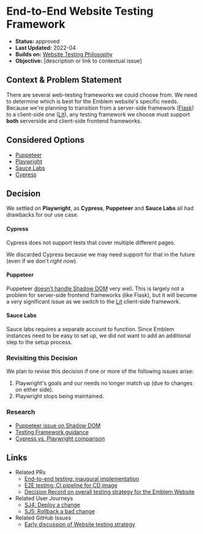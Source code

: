 # End-to-End Website Testing Framework

* **Status:** approved
* **Last Updated:** 2022-04
* **Builds on:** [Website Testing Philosophy](2022-04-website-testing-philosophy.md)
* **Objective:** [description or link to contextual issue]

## Context & Problem Statement

There are several web-testing frameworks we could choose from. We need to determine which is best for the Emblem website's specific needs.
Because we're planning to transition from a server-side framework ([Flask](https://flask.palletsprojects.org)) to a client-side one ([Lit](https://lit.dev)), any testing framework we choose must support **both** serverside and client-side frontend frameworks.

## Considered Options

* [Puppeteer](https://pptr.dev)
* [Playwright](https://playwright.dev)
* [Sauce Labs](https://saucelabs.com)
* [Cypress](https://cypress.io)

## Decision

We settled on **Playwright**, as **Cypress**, **Puppeteer** and **Sauce Labs** all had drawbacks for our use case.

#### Cypress
Cypress does not support tests that cover multiple different pages.

We discarded Cypress because we may need support for that in the future (even if we don't _right now_).

#### Puppeteer
Puppeteer [doesn't handle Shadow DOM](https://github.com/puppeteer/puppeteer/issues/858#issuecomment-438540596) very well. This is largely not a problem for server-side frontend frameworks (like Flask), but it will become a _very_ significant issue as we switch to the [Lit](https://lit.dev) client-side framework.

#### Sauce Labs
Sauce labs requires a separate account to function. Since Emblem instances need to be easy to set up, we did not want to add an additional step to the setup process.

### Revisiting this Decision

We plan to revise this decision if one or more of the following issues arise:
1) Playwright's goals and our needs no longer match up (due to changes on either side).
2) Playwright stops being maintained.

### Research

* [Puppeteer issue on Shadow DOM](https://github.com/puppeteer/puppeteer/issues/858#issuecomment-438540596)
* [Testing Framework guidance](https://modern-web.dev/docs/test-runner/testing-in-a-ci/)
* [Cypress vs. Playwright comparison](https://medium.com/sparebank1-digital/playwright-vs-cypress-1e127d9157bd)

## Links
* Related PRs
  - [End-to-end testing: inaugural implementation](https://github.com/GoogleCloudPlatform/emblem/pull/342)
  - [E2E testing: CI pipeline for CD image](https://github.com/GoogleCloudPlatform/emblem/pull/361)
  - [Decision Record on overall testing strategy for the Emblem Website](https://github.com/GoogleCloudPlatform/emblem/pull/363)
* Related User Journeys
  - [SJ4: Deploy a change](https://github.com/GoogleCloudPlatform/emblem/issues/26)
  - [SJ5: Rollback a bad change](https://github.com/GoogleCloudPlatform/emblem/issues/27)
* Related GitHub Issues
  - [Early discussion of Website testing strategy](https://github.com/GoogleCloudPlatform/emblem/issues/175)
